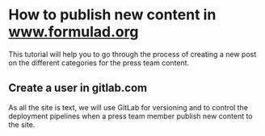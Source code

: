 # How to publish new content in www.formulad.org

This tutorial will help you to go through the process of
creating a new post on the different categories for the
press team content.

## Create a user in gitlab.com

As all the site is text, we will use GitLab for versioning
and to control the deployment pipelines when a press team
member publish new content to the site.